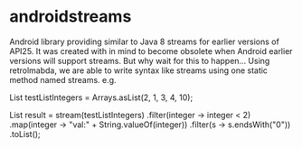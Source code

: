# androidstreams
Android library providing similar to Java 8 streams for earlier versions of API25.
It was created with in mind to become obsolete when Android earlier versions will support streams.
But why wait for this to happen...
Using retrolmabda, we are able to write syntax like streams using one static method named streams.
e.g.

List<Integer> testListIntegers = Arrays.asList(2, 1, 3, 4, 10);

List<String> result = stream(testListIntegers)
                .filter(integer -> integer < 2)
                .map(integer -> "val:" + String.valueOf(integer))
                .filter(s -> s.endsWith("0"))
                .toList();
